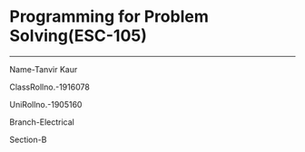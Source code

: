 # Programming for Problem Solving(ESC-105)
--------
Name-Tanvir Kaur

ClassRollno.-1916078

UniRollno.-1905160

Branch-Electrical

Section-B
